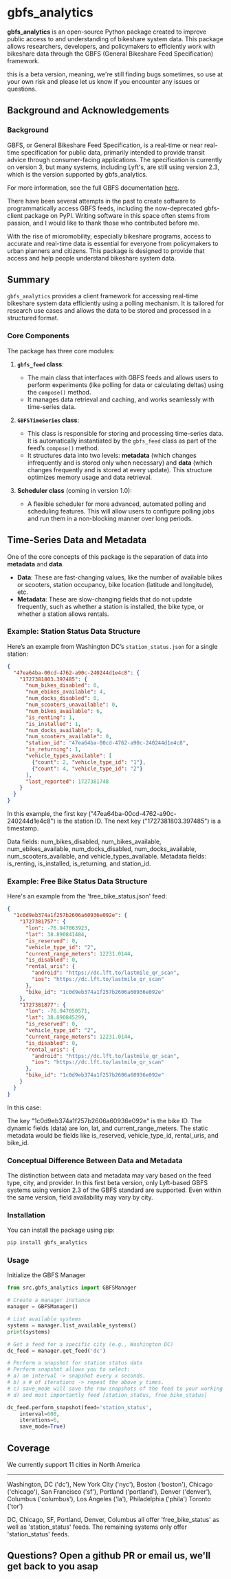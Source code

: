 # gbfs_analytics

**gbfs_analytics** is an open-source Python package created to improve public access to and understanding of bikeshare system data. This package allows researchers, developers, and policymakers to efficiently work with bikeshare data through the GBFS (General Bikeshare Feed Specification) framework.

this is a beta version, meaning, we're still finding bugs sometimes, so use at your own risk and please let us know if you encounter any issues or questions.

## Background and Acknowledgements

### Background

GBFS, or General Bikeshare Feed Specification, is a real-time or near real-time specification for public data, primarily intended to provide transit advice through consumer-facing applications. The specification is currently on version 3, but many systems, including Lyft's, are still using version 2.3, which is the version supported by gbfs_analytics.

For more information, see the full GBFS documentation [here](https://github.com/MobilityData/gbfs).

There have been several attempts in the past to create software to programmatically access GBFS feeds, including the now-deprecated gbfs-client package on PyPI. Writing software in this space often stems from passion, and I would like to thank those who contributed before me.

With the rise of micromobility, especially bikeshare programs, access to accurate and real-time data is essential for everyone from policymakers to urban planners and citizens. This package is designed to provide that access and help people understand bikeshare system data.

## Summary

`gbfs_analytics` provides a client framework for accessing real-time bikeshare system data efficiently using a polling mechanism. It is tailored for research use cases and allows the data to be stored and processed in a structured format.

### Core Components

The package has three core modules:

1. **`gbfs_feed` class**: 
    - The main class that interfaces with GBFS feeds and allows users to perform experiments (like polling for data or calculating deltas) using the `compose()` method.
    - It manages data retrieval and caching, and works seamlessly with time-series data.

2. **`GBFSTimeSeries` class**: 
    - This class is responsible for storing and processing time-series data. It is automatically instantiated by the `gbfs_feed` class as part of the feed’s `compose()` method.
    - It structures data into two levels: **metadata** (which changes infrequently and is stored only when necessary) and **data** (which changes frequently and is stored at every update). This structure optimizes memory usage and data retrieval.

3. **Scheduler class** (coming in version 1.0):
    - A flexible scheduler for more advanced, automated polling and scheduling features. This will allow users to configure polling jobs and run them in a non-blocking manner over long periods.

## Time-Series Data and Metadata

One of the core concepts of this package is the separation of data into **metadata** and **data**.

- **Data**: These are fast-changing values, like the number of available bikes or scooters, station occupancy, bike location (latitude and longitude), etc.
- **Metadata**: These are slow-changing fields that do not update frequently, such as whether a station is installed, the bike type, or whether a station allows rentals.

### Example: Station Status Data Structure

Here’s an example from Washington DC’s `station_status.json` for a single station:

```json
{
  "47ea64ba-00cd-4762-a90c-240244d1e4c8": {
    "1727381803.397485": {
      "num_bikes_disabled": 0,
      "num_ebikes_available": 4,
      "num_docks_disabled": 0,
      "num_scooters_unavailable": 0,
      "num_bikes_available": 6,
      "is_renting": 1,
      "is_installed": 1,
      "num_docks_available": 9,
      "num_scooters_available": 0,
      "station_id": "47ea64ba-00cd-4762-a90c-240244d1e4c8",
      "is_returning": 1,
      "vehicle_types_available": [
        {"count": 2, "vehicle_type_id": "1"},
        {"count": 4, "vehicle_type_id": "2"}
      ],
      "last_reported": 1727381748
    }
  }
}
```

In this example, the first key ("47ea64ba-00cd-4762-a90c-240244d1e4c8") is the station ID. The next key ("1727381803.397485") is a timestamp.

Data fields: num_bikes_disabled, num_bikes_available, num_ebikes_available, num_docks_disabled, num_docks_available, num_scooters_available, and vehicle_types_available.
Metadata fields: is_renting, is_installed, is_returning, and station_id.

### Example: Free Bike Status Data Structure
Here's an example from the 'free_bike_status.json' feed:

```json
{
  "1c0d9eb374a1f257b2606a60936e092e": {
    "1727381757": {
      "lon": -76.947063923,
      "lat": 38.890841484,
      "is_reserved": 0,
      "vehicle_type_id": "2",
      "current_range_meters": 12231.0144,
      "is_disabled": 0,
      "rental_uris": {
        "android": "https://dc.lft.to/lastmile_qr_scan",
        "ios": "https://dc.lft.to/lastmile_qr_scan"
      },
      "bike_id": "1c0d9eb374a1f257b2606a60936e092e"
    },
    "1727381877": {
      "lon": -76.947050571,
      "lat": 38.890845299,
      "is_reserved": 0,
      "vehicle_type_id": "2",
      "current_range_meters": 12231.0144,
      "is_disabled": 0,
      "rental_uris": {
        "android": "https://dc.lft.to/lastmile_qr_scan",
        "ios": "https://dc.lft.to/lastmile_qr_scan"
      },
      "bike_id": "1c0d9eb374a1f257b2606a60936e092e"
    }
  }
}
``` 
In this case:

The key "1c0d9eb374a1f257b2606a60936e092e" is the bike ID.
The dynamic fields (data) are lon, lat, and current_range_meters.
The static metadata would be fields like is_reserved, vehicle_type_id, rental_uris, and bike_id.

### Conceptual Difference Between Data and Metadata
The distinction between data and metadata may vary based on the feed type, city, and provider. In this first beta version, only Lyft-based GBFS systems using version 2.3 of the GBFS standard are supported. Even within the same version, field availability may vary by city.

### Installation
You can install the package using pip:

```bash
pip install gbfs_analytics
```
### Usage
Initialize the GBFS Manager

```python
from src.gbfs_analytics import GBFSManager

# Create a manager instance
manager = GBFSManager()

# List available systems
systems = manager.list_available_systems()
print(systems)

# Get a feed for a specific city (e.g., Washington DC)
dc_feed = manager.get_feed('dc')

# Perform a snapshot for station status data
# Perform snapshot allows you to select:
# a) an interval -> snapshot every x seconds.
# b) a # of iterations -> repeat the above y times.
# c) save_mode will save the raw snapshots of the feed to your working directory.
# d) and most importantly feed [station_status, free_bike_status]

dc_feed.perform_snapshot(feed='station_status',
    interval=600,
    iterations=6,
    save_mode=True)
```

## Coverage
We currently support 11 cities in North America
_______________________________________________
Washington, DC ('dc'), 
New York City ('nyc'),
Boston ('boston'),
Chicago ('chicago'),
San Francisco ('sf'),
Portland ('portland'),
Denver ('denver'),
Columbus ('columbus'),
Los Angeles ('la'),
Philadelphia ('phila')
Toronto ('tor')

DC, Chicago, SF, Portland, Denver, Columbus all offer 'free_bike_status' as well as 'station_status' feeds.
The remaining systems only offer 'station_status' feeds.

## Questions? Open a github PR or email us, we'll get back to you asap